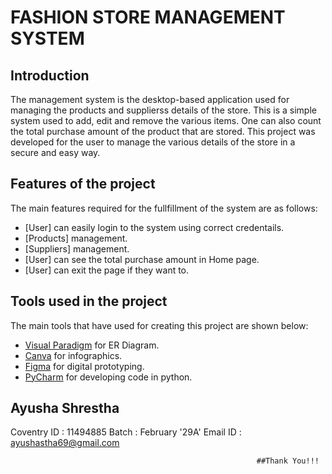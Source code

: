 # FASHION STORE MANAGEMENT SYSTEM

## Introduction
The management system is the desktop-based application used for managing the products and supplierss details of the store. This is a simple system used to add, edit and remove the 
various items. One can also count the total purchase amount of the product that are stored. This project was developed for the user to manage the various details of the store in a
secure and easy way.

## Features of the project
The main features required for the fullfillment of the system are as follows:
* [User] can easily login to the system using correct credentails.
* [Products] management.
* [Suppliers] management.
* [User] can see the total purchase amount in Home page.
* [User] can exit the page if they want to.

## Tools used in the project
The main tools that have used for creating this project are shown below:
* [Visual Paradigm](https://www.visual-paradigm.com) for ER Diagram.
* [Canva](https://www.canva.com) for infographics.
* [Figma](https://www.figma.com) for digital prototyping.
* [PyCharm](https://www.jetbrains.com/pycharm/) for developing code in python.


## Ayusha Shrestha
Coventry ID : 11494885
Batch : February '29A'
Email ID : ayushastha69@gmail.com

                                                           ##Thank You!!!
